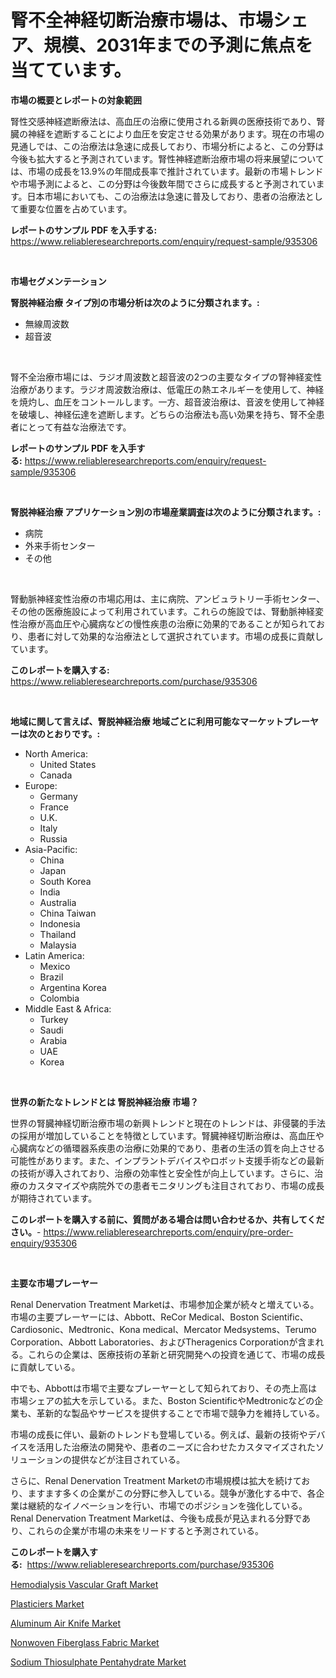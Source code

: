 <p><h1>腎不全神経切断治療市場は、市場シェア、規模、2031年までの予測に焦点を当てています。</h1></p><p><strong>市場の概要とレポートの対象範囲</strong></p>
<p><p>腎性交感神経遮断療法は、高血圧の治療に使用される新興の医療技術であり、腎臓の神経を遮断することにより血圧を安定させる効果があります。現在の市場の見通しでは、この治療法は急速に成長しており、市場分析によると、この分野は今後も拡大すると予測されています。腎性神経遮断治療市場の将来展望については、市場の成長を13.9%の年間成長率で推計されています。最新の市場トレンドや市場予測によると、この分野は今後数年間でさらに成長すると予測されています。日本市場においても、この治療法は急速に普及しており、患者の治療法として重要な位置を占めています。</p></p>
<p><strong>レポートのサンプル PDF を入手する:</strong> <a href="https://www.reliableresearchreports.com/enquiry/request-sample/935306">https://www.reliableresearchreports.com/enquiry/request-sample/935306</a></p>
<p>&nbsp;</p>
<p><strong>市場セグメンテーション</strong></p>
<p><strong>腎脱神経治療 タイプ別の市場分析は次のように分類されます。:</strong></p>
<p><ul><li>無線周波数</li><li>超音波</li></ul></p>
<p>&nbsp;</p>
<p><p>腎不全治療市場には、ラジオ周波数と超音波の2つの主要なタイプの腎神経変性治療があります。ラジオ周波数治療は、低電圧の熱エネルギーを使用して、神経を焼灼し、血圧をコントールします。一方、超音波治療は、音波を使用して神経を破壊し、神経伝達を遮断します。どちらの治療法も高い効果を持ち、腎不全患者にとって有益な治療法です。</p></p>
<p><strong>レポートのサンプル PDF を入手する:</strong>&nbsp;<a href="https://www.reliableresearchreports.com/enquiry/request-sample/935306">https://www.reliableresearchreports.com/enquiry/request-sample/935306</a></p>
<p>&nbsp;</p>
<p><strong> 腎脱神経治療 アプリケーション別の市場産業調査は次のように分類されます。:</strong></p>
<p><ul><li>病院</li><li>外来手術センター</li><li>その他</li></ul></p>
<p>&nbsp;</p>
<p><p>腎動脈神経変性治療の市場応用は、主に病院、アンビュラトリー手術センター、その他の医療施設によって利用されています。これらの施設では、腎動脈神経変性治療が高血圧や心臓病などの慢性疾患の治療に効果的であることが知られており、患者に対して効果的な治療法として選択されています。市場の成長に貢献しています。</p></p>
<p><strong>このレポートを購入する:</strong>&nbsp; <a href="https://www.reliableresearchreports.com/purchase/935306">https://www.reliableresearchreports.com/purchase/935306</a></p>
<p>&nbsp;</p>
<p><strong>地域に関して言えば、腎脱神経治療 地域ごとに利用可能なマーケットプレーヤーは次のとおりです。:</strong></p>
<p><ul>
    <li>
        North America:
        <ul>
            <li>United States</li>
            <li>Canada</li>
        </ul>
    </li>
    <li>
        Europe:
        <ul>
            <li>Germany</li>
            <li>France</li>
            <li>U.K.</li>
            <li>Italy</li>
            <li>Russia</li>
        </ul>
    </li>
    <li>
        Asia-Pacific:
        <ul>
            <li>China</li>
            <li>Japan</li>
            <li>South Korea</li>
            <li>India</li>
            <li>Australia</li>
            <li>China Taiwan</li>
            <li>Indonesia</li>
            <li>Thailand</li>
            <li>Malaysia</li>
        </ul>
    </li>
    <li>
        Latin America:
        <ul>
            <li>Mexico</li>
            <li>Brazil</li>
            <li>Argentina Korea</li>
            <li>Colombia</li>
        </ul>
    </li>
    <li>
        Middle East & Africa:
        <ul>
            <li>Turkey</li>
            <li>Saudi</li>
            <li>Arabia</li>
            <li>UAE</li>
            <li>Korea</li>
        </ul>
    </li>
    </ul></p>
<p>&nbsp;</p>
<p><strong>世界の新たなトレンドとは 腎脱神経治療 市場？</strong></p>
<p><p>世界の腎臓神経切断治療市場の新興トレンドと現在のトレンドは、非侵襲的手法の採用が増加していることを特徴としています。腎臓神経切断治療は、高血圧や心臓病などの循環器系疾患の治療に効果的であり、患者の生活の質を向上させる可能性があります。また、インプラントデバイスやロボット支援手術などの最新の技術が導入されており、治療の効率性と安全性が向上しています。さらに、治療のカスタマイズや病院外での患者モニタリングも注目されており、市場の成長が期待されています。</p></p>
<p><strong>このレポートを購入する前に、質問がある場合は問い合わせるか、共有してください。</strong>- <a href="https://www.reliableresearchreports.com/enquiry/pre-order-enquiry/935306">https://www.reliableresearchreports.com/enquiry/pre-order-enquiry/935306</a></p>
<p>&nbsp;</p>
<p><strong>主要な市場プレーヤー</strong></p>
<p><p>Renal Denervation Treatment Marketは、市場参加企業が続々と増えている。市場の主要プレーヤーには、Abbott、ReCor Medical、Boston Scientific、Cardiosonic、Medtronic、Kona medical、Mercator Medsystems、Terumo Corporation、Abbott Laboratories、およびTheragenics Corporationが含まれる。これらの企業は、医療技術の革新と研究開発への投資を通じて、市場の成長に貢献している。</p><p>中でも、Abbottは市場で主要なプレーヤーとして知られており、その売上高は市場シェアの拡大を示している。また、Boston ScientificやMedtronicなどの企業も、革新的な製品やサービスを提供することで市場で競争力を維持している。</p><p>市場の成長に伴い、最新のトレンドも登場している。例えば、最新の技術やデバイスを活用した治療法の開発や、患者のニーズに合わせたカスタマイズされたソリューションの提供などが注目されている。</p><p>さらに、Renal Denervation Treatment Marketの市場規模は拡大を続けており、ますます多くの企業がこの分野に参入している。競争が激化する中で、各企業は継続的なイノベーションを行い、市場でのポジションを強化している。Renal Denervation Treatment Marketは、今後も成長が見込まれる分野であり、これらの企業が市場の未来をリードすると予測されている。</p></p>
<p><strong>このレポートを購入する:</strong>&nbsp;&nbsp;<a href="https://www.reliableresearchreports.com/purchase/935306">https://www.reliableresearchreports.com/purchase/935306</a></p>
<p><p><a href="https://pretty-mail-caf.notion.site/Insights-into-Hemodialysis-Vascular-Graft-Market-Size-Analysing-Market-Share-Trends-and-Growth-fr-9aa3e81781a649eb81d95e518ac1b6fb">Hemodialysis Vascular Graft Market</a></p><p><a href="https://view.publitas.com/reportprime-1/plasticiers-market-insights-market-players-and-forecast-till-2031/">Plasticiers Market</a></p><p><a href="https://full-wildebeest-80b.notion.site/Aluminum-Air-Knife-Market-Size-Share-Trends-Analysis-Report-By-Application-Regional-Outlook-Com-ca8ae22e73764f54a2d4e97d01d3143d">Aluminum Air Knife Market</a></p><p><a href="https://flame-sidecar-702.notion.site/Nonwoven-Fiberglass-Fabric-Market-with-the-goal-of-estimating-the-market-size-and-future-growth-pote-c8901dd76bee44d29524e4755187058f">Nonwoven Fiberglass Fabric Market</a></p><p><a href="https://view.publitas.com/reportprime-1/global-sodium-thiosulphate-pentahydrate-market-size-and-market-trends-insights-and-projections-from-2024-to-2031/">Sodium Thiosulphate Pentahydrate Market</a></p></p>